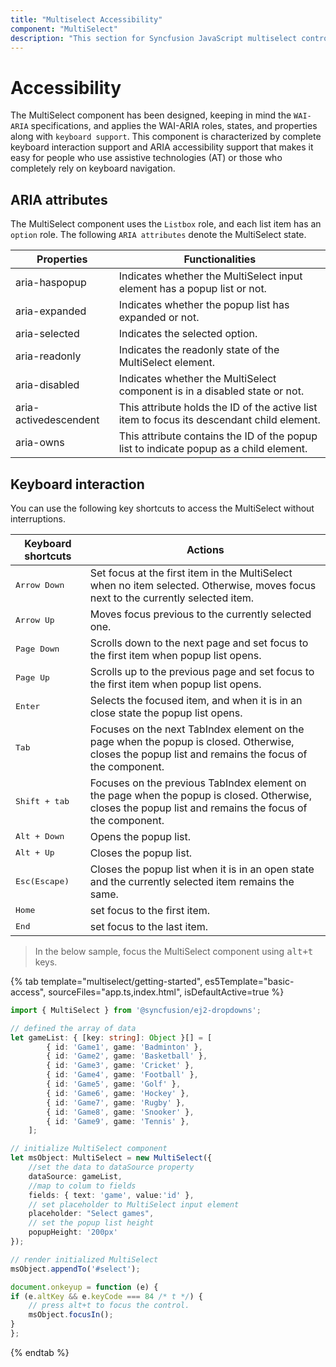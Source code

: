 ```yaml
---
title: "Multiselect Accessibility"
component: "MultiSelect"
description: "This section for Syncfusion JavaScript multiselect control explains the WAI-ARIA accessibility support."
---
```


# Accessibility

The MultiSelect component has been designed, keeping in mind the `WAI-ARIA` specifications, and applies
the WAI-ARIA roles, states, and properties along with `keyboard support`. This component is characterized
by complete keyboard interaction support and ARIA accessibility support that makes it easy for people who
use assistive technologies (AT) or those who completely rely on keyboard navigation.

## ARIA attributes

The MultiSelect component uses the `Listbox` role, and each list item has an `option` role. The following
`ARIA attributes` denote the MultiSelect state.

| **Properties** | **Functionalities** |
| --- | --- |
| aria-haspopup | Indicates whether the MultiSelect input element has a popup list or not. |
| aria-expanded | Indicates whether the popup list has expanded or not. |
| aria-selected | Indicates the selected option. |
| aria-readonly | Indicates the readonly state of the MultiSelect element. |
| aria-disabled | Indicates whether the MultiSelect component is in a disabled state or not. |
| aria-activedescendent | This attribute holds the ID of the active list item  to focus its descendant child element. |
| aria-owns | This attribute contains the ID of the popup list to indicate popup as a child element. |

## Keyboard interaction

You can use the following key shortcuts to access the MultiSelect without interruptions.

| **Keyboard shortcuts** | **Actions** |
| --- | --- |
| <kbd>Arrow Down</kbd> | Set focus at the first item in the MultiSelect when no item selected. Otherwise, moves focus next to the currently selected item. |
| <kbd>Arrow Up</kbd> | Moves focus previous to the currently selected one. |
| <kbd>Page Down</kbd> | Scrolls down to the next page and set focus to the first item when popup list opens. |
| <kbd>Page Up</kbd> | Scrolls up to the previous page and set focus to the first item when popup list opens. |
| <kbd>Enter</kbd> | Selects the focused item, and when it is in an close state the popup list opens. |
| <kbd>Tab</kbd> | Focuses on the next TabIndex element on the page when the popup is closed. Otherwise, closes the popup list and remains the focus of the component. |
| <kbd>Shift + tab </kbd> | Focuses on the previous TabIndex element on the page when the popup is closed. Otherwise, closes the popup list and remains the focus of the component. |
| <kbd>Alt + Down</kbd> | Opens the popup list. |
| <kbd>Alt + Up</kbd> | Closes the popup list. |
| <kbd>Esc(Escape)</kbd> | Closes the popup list when it is in an open state and the currently selected item remains the same. |
| <kbd>Home</kbd> | set focus to the first item. |
| <kbd>End</kbd> | set focus to the last item. |

> In the below sample, focus the MultiSelect component using <kbd>alt+t</kbd> keys.

{% tab template="multiselect/getting-started", es5Template="basic-access", sourceFiles="app.ts,index.html", isDefaultActive=true %}

```typescript
import { MultiSelect } from '@syncfusion/ej2-dropdowns';

// defined the array of data
let gameList: { [key: string]: Object }[] = [
        { id: 'Game1', game: 'Badminton' },
        { id: 'Game2', game: 'Basketball' },
        { id: 'Game3', game: 'Cricket' },
        { id: 'Game4', game: 'Football' },
        { id: 'Game5', game: 'Golf' },
        { id: 'Game6', game: 'Hockey' },
        { id: 'Game7', game: 'Rugby' },
        { id: 'Game8', game: 'Snooker' },
        { id: 'Game9', game: 'Tennis' },
    ];

// initialize MultiSelect component
let msObject: MultiSelect = new MultiSelect({
    //set the data to dataSource property
    dataSource: gameList,
    //map to colum to fields
    fields: { text: 'game', value:'id' },
    // set placeholder to MultiSelect input element
    placeholder: "Select games",
    // set the popup list height
    popupHeight: '200px'
});

// render initialized MultiSelect
msObject.appendTo('#select');

document.onkeyup = function (e) {
if (e.altKey && e.keyCode === 84 /* t */) {
    // press alt+t to focus the control.
    msObject.focusIn();
}
};

```

{% endtab %}
